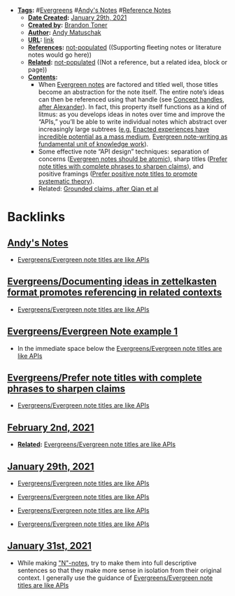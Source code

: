 - **[Tags](<../Tags.md>):** #[Evergreens](<../Evergreens.md>) #[Andy's Notes](<../Andy's Notes.md>) #[Reference Notes](<../Reference Notes.md>)
    - **[Date Created](<../Date Created.md>):** [January 29th, 2021](<../January 29th, 2021.md>)
    - **[Created by](<../Created by.md>):** [Brandon Toner](<../Brandon Toner.md>)
    - **[Author](<../Author.md>):** [Andy Matuschak](<../Andy Matuschak.md>)
    - **[URL](<../URL.md>):** [link](https://notes.andymatuschak.org/About_these_notes?stackedNotes=z3SjnvsB5aR2ddsycyXofbYR7fCxo7RmKW2be&stackedNotes=z6cFzJWgj9vZpnrQsjrZ8yCNREzCTgyFeVZTb&stackedNotes=z6M8kex6kDF2FT6MWqAMDQddsqUr8sphLmyy1&stackedNotes=z6bci25mVUBNFdVWSrQNKr6u7AZ1jFzfTVbMF&stackedNotes=z3XP5GRmd9z1D2qCE7pxUvbeSVeQuMiqz9x1C)
    - **[References](<../References.md>):** [not-populated](<../not-populated.md>) ((Supporting fleeting notes or literature notes would go here))
    - **[Related](<../Related.md>):** [not-populated](<../not-populated.md>) ((Not a reference, but a related idea, block or page))
    - **[Contents](<../Contents.md>):** 
        - When [Evergreen notes](https://notes.andymatuschak.org/z4SDCZQeRo4xFEQ8H4qrSqd68ucpgE6LU155C) are factored and titled well, those titles become an abstraction for the note itself. The entire note’s ideas can then be referenced using that handle (see [Concept handles, after Alexander](https://notes.andymatuschak.org/z5vA4vw86DKNq22xt6pRWhumeRmSzwV6hxRHE)). In fact, this property itself functions as a kind of litmus: as you develops ideas in notes over time and improve the “APIs,” you’ll be able to write individual notes which abstract over increasingly large subtrees ([e.g.](<../e.g..md>) [Enacted experiences have incredible potential as a mass medium](https://notes.andymatuschak.org/z6oXuXLZ7Wq1eBqskyfph2wz9gjohQUKSBFzx), [Evergreen note-writing as fundamental unit of knowledge work](https://notes.andymatuschak.org/z3SjnvsB5aR2ddsycyXofbYR7fCxo7RmKW2be)).
        - Some effective note “API design” techniques: separation of concerns ([Evergreen notes should be atomic](https://notes.andymatuschak.org/z4Rrmh17vMBbauEGnFPTZSK3UmdsGExLRfZz1)), sharp titles ([Prefer note titles with complete phrases to sharpen claims](https://notes.andymatuschak.org/z3KmNj3oKKSTJfqdfSEBzTQiCVGoC4GfK3rYW)), and positive framings ([Prefer positive note titles to promote systematic theory](https://notes.andymatuschak.org/z8T6sLNco2benUMgcXUXeJh35eW2obP48DoPp)).
        - Related: [Grounded claims, after Qian et al](https://notes.andymatuschak.org/z8D1DJ4663xTUx2P3ztA8hM5FsmtbYmgRfPnC)

# Backlinks
## [Andy's Notes](<Andy's Notes.md>)
- [Evergreens/Evergreen note titles are like APIs](<../Evergreens/Evergreen note titles are like APIs.md>)

## [Evergreens/Documenting ideas in zettelkasten format promotes referencing in related contexts](<Evergreens/Documenting ideas in zettelkasten format promotes referencing in related contexts.md>)
- [Evergreens/Evergreen note titles are like APIs](<../Evergreens/Evergreen note titles are like APIs.md>)

## [Evergreens/Evergreen Note example 1](<Evergreens/Evergreen Note example 1.md>)
- In the immediate space below the [Evergreens/Evergreen note titles are like APIs](<../Evergreens/Evergreen note titles are like APIs.md>)

## [Evergreens/Prefer note titles with complete phrases to sharpen claims](<Evergreens/Prefer note titles with complete phrases to sharpen claims.md>)
- [Evergreens/Evergreen note titles are like APIs](<../Evergreens/Evergreen note titles are like APIs.md>)

## [February 2nd, 2021](<February 2nd, 2021.md>)
- **[Related](<../Related.md>):** [Evergreens/Evergreen note titles are like APIs](<../Evergreens/Evergreen note titles are like APIs.md>)

## [January 29th, 2021](<January 29th, 2021.md>)
- [Evergreens/Evergreen note titles are like APIs](<../Evergreens/Evergreen note titles are like APIs.md>)

- [Evergreens/Evergreen note titles are like APIs](<../Evergreens/Evergreen note titles are like APIs.md>)

- [Evergreens/Evergreen note titles are like APIs](<../Evergreens/Evergreen note titles are like APIs.md>)

- [Evergreens/Evergreen note titles are like APIs](<../Evergreens/Evergreen note titles are like APIs.md>)

## [January 31st, 2021](<January 31st, 2021.md>)
- While making ["N"-notes](<../"N"-notes.md>), try to make them into full descriptive sentences so that they make more sense in isolation from their original context. I generally use the guidance of [Evergreens/Evergreen note titles are like APIs](<../Evergreens/Evergreen note titles are like APIs.md>)

